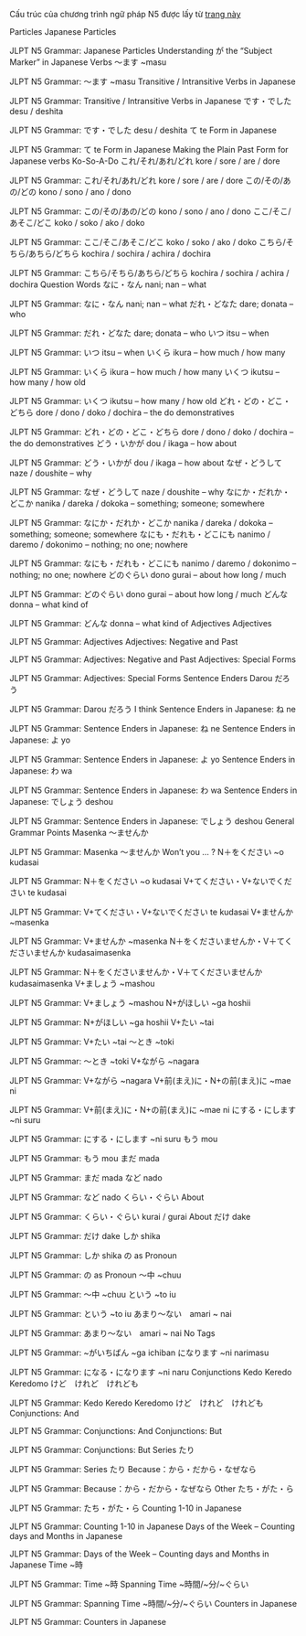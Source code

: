 Cấu trúc của chương trình ngữ pháp N5 được lấy từ [trang này](https://www.thejapanesepage.com/jlpt-n5-grammar-lessons/)

Particles
Japanese Particles

JLPT N5 Grammar: Japanese Particles
Understanding が the “Subject Marker” in Japanese
Verbs
～ます ~masu

JLPT N5 Grammar: ～ます ~masu
Transitive / Intransitive Verbs in Japanese

JLPT N5 Grammar: Transitive / Intransitive Verbs in Japanese
です・でした desu / deshita

JLPT N5 Grammar: です・でした desu / deshita
て te Form in Japanese

JLPT N5 Grammar: て te Form in Japanese
Making the Plain Past Form for Japanese verbs
Ko-So-A-Do
これ/それ/あれ/どれ kore / sore / are / dore

JLPT N5 Grammar: これ/それ/あれ/どれ kore / sore / are / dore
この/その/あの/どの kono / sono / ano / dono

JLPT N5 Grammar: この/その/あの/どの kono / sono / ano / dono
ここ/そこ/あそこ/どこ koko / soko / ako / doko

JLPT N5 Grammar: ここ/そこ/あそこ/どこ koko / soko / ako / doko
こちら/そちら/あちら/どちら kochira / sochira / achira / dochira

JLPT N5 Grammar: こちら/そちら/あちら/どちら kochira / sochira / achira / dochira
Question Words
なに・なん nani; nan – what

JLPT N5 Grammar: なに・なん nani; nan – what
だれ・どなた dare; donata – who

JLPT N5 Grammar: だれ・どなた dare; donata – who
いつ itsu – when

JLPT N5 Grammar: いつ itsu – when
いくら ikura – how much / how many

JLPT N5 Grammar: いくら ikura – how much / how many
いくつ ikutsu – how many / how old

JLPT N5 Grammar: いくつ ikutsu – how many / how old
どれ・どの・どこ・どちら dore / dono / doko / dochira – the do demonstratives

JLPT N5 Grammar: どれ・どの・どこ・どちら dore / dono / doko / dochira – the do demonstratives
どう・いかが dou / ikaga – how about

JLPT N5 Grammar: どう・いかが dou / ikaga – how about
なぜ・どうして naze / doushite – why

JLPT N5 Grammar: なぜ・どうして naze / doushite – why
なにか・だれか・どこか nanika / dareka / dokoka – something; someone; somewhere

JLPT N5 Grammar: なにか・だれか・どこか nanika / dareka / dokoka – something; someone; somewhere
なにも・だれも・どこにも nanimo / daremo / dokonimo – nothing; no one; nowhere

JLPT N5 Grammar: なにも・だれも・どこにも nanimo / daremo / dokonimo – nothing; no one; nowhere
どのぐらい dono gurai – about how long / much

JLPT N5 Grammar: どのぐらい dono gurai – about how long / much
どんな donna – what kind of

JLPT N5 Grammar: どんな donna – what kind of
Adjectives
Adjectives

JLPT N5 Grammar: Adjectives
Adjectives: Negative and Past

JLPT N5 Grammar: Adjectives: Negative and Past
Adjectives: Special Forms

JLPT N5 Grammar: Adjectives: Special Forms
Sentence Enders
Darou だろう

JLPT N5 Grammar: Darou だろう I think
Sentence Enders in Japanese: ね ne

JLPT N5 Grammar: Sentence Enders in Japanese: ね ne
Sentence Enders in Japanese: よ yo

JLPT N5 Grammar: Sentence Enders in Japanese: よ yo
Sentence Enders in Japanese: わ wa

JLPT N5 Grammar: Sentence Enders in Japanese: わ wa
Sentence Enders in Japanese: でしょう deshou

JLPT N5 Grammar: Sentence Enders in Japanese: でしょう deshou
General Grammar Points
Masenka ～ませんか

JLPT N5 Grammar: Masenka ～ませんか Won’t you … ?
N＋をください ~o kudasai

JLPT N5 Grammar: N＋をください ~o kudasai
V+てください・V+ないでください te kudasai

JLPT N5 Grammar: V+てください・V+ないでください te kudasai
V+ませんか ~masenka

JLPT N5 Grammar: V+ませんか ~masenka
N＋をくださいませんか・V＋てくださいませんか kudasaimasenka

JLPT N5 Grammar: N＋をくださいませんか・V＋てくださいませんか kudasaimasenka
V+ましょう ~mashou

JLPT N5 Grammar: V+ましょう ~mashou
N+がほしい ~ga hoshii

JLPT N5 Grammar: N+がほしい ~ga hoshii
V+たい ~tai

JLPT N5 Grammar: V+たい ~tai
〜とき ~toki

JLPT N5 Grammar: 〜とき ~toki
V+ながら ~nagara

JLPT N5 Grammar: V+ながら ~nagara
V+前(まえ)に・N+の前(まえ)に ~mae ni

JLPT N5 Grammar: V+前(まえ)に・N+の前(まえ)に ~mae ni
にする・にします ~ni suru

JLPT N5 Grammar: にする・にします ~ni suru
もう mou

JLPT N5 Grammar: もう mou
まだ mada

JLPT N5 Grammar: まだ mada
など nado

JLPT N5 Grammar: など nado
くらい・ぐらい About

JLPT N5 Grammar: くらい・ぐらい kurai / gurai About
だけ dake

JLPT N5 Grammar: だけ dake
しか shika

JLPT N5 Grammar: しか shika
の as Pronoun

JLPT N5 Grammar: の as Pronoun
〜中 ~chuu

JLPT N5 Grammar: 〜中 ~chuu
という ~to iu

JLPT N5 Grammar: という ~to iu
あまり〜ない　amari ~ nai

JLPT N5 Grammar: あまり〜ない　amari ~ nai
No Tags

JLPT N5 Grammar: ~がいちばん ~ga ichiban
になります ~ni narimasu

JLPT N5 Grammar: になる・になります ~ni naru
Conjunctions
Kedo Keredo Keredomo けど　けれど　けれども

JLPT N5 Grammar: Kedo Keredo Keredomo けど　けれど　けれども
Conjunctions: And

JLPT N5 Grammar: Conjunctions: And
Conjunctions: But

JLPT N5 Grammar: Conjunctions: But
Series たり

JLPT N5 Grammar: Series たり
Because：から・だから・なぜなら

JLPT N5 Grammar: Because：から・だから・なぜなら
Other
たち・がた・ら

JLPT N5 Grammar: たち・がた・ら
Counting 1-10 in Japanese

JLPT N5 Grammar: Counting 1-10 in Japanese
Days of the Week – Counting days and Months in Japanese

JLPT N5 Grammar: Days of the Week – Counting days and Months in Japanese
Time ~時

JLPT N5 Grammar: Time ~時
Spanning Time ~時間/~分/~ぐらい

JLPT N5 Grammar: Spanning Time ~時間/~分/~ぐらい
Counters in Japanese

JLPT N5 Grammar: Counters in Japanese
